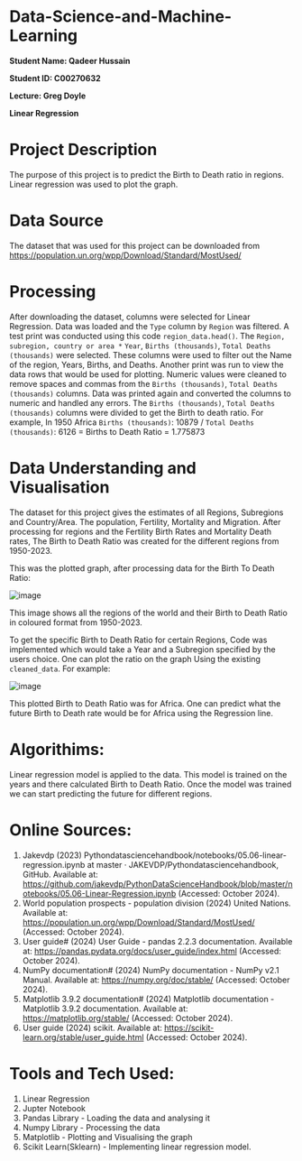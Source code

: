 # Data-Science-and-Machine-Learning

**Student Name: Qadeer Hussain**

**Student ID: C00270632**

**Lecture: Greg Doyle**

**Linear Regression**

# Project Description
The purpose of this project is to predict the Birth to Death ratio in regions. Linear regression was used to plot the graph. 

# Data Source
The dataset that was used for this project can be downloaded from https://population.un.org/wpp/Download/Standard/MostUsed/ 

# Processing
After downloading the dataset, columns were selected for Linear Regression. Data was loaded and the ```Type``` column by ```Region``` was filtered. A test print was conducted using this code ```region_data.head()```. 
The ```Region, subregion, country or area *``` ```Year```, ```Births (thousands)```, ```Total Deaths (thousands)``` were selected. These columns were used to filter out the Name of the region, Years, Births, and Deaths. Another print was run
to view the data rows that would be used for plotting. Numeric values were cleaned to remove spaces and commas from the ```Births (thousands)```, ```Total Deaths (thousands)``` columns. Data was printed again and converted
the columns to numeric and handled any errors. The ```Births (thousands)```, ```Total Deaths (thousands)``` columns were divided to get the Birth to death ratio. For example, In 1950 Africa ```Births (thousands)```: 10879 / ```Total Deaths (thousands)```: 6126 = Births to Death Ratio = 1.775873

# Data Understanding and Visualisation 
The dataset for this project gives the estimates of all Regions, Subregions and Country/Area. The population, Fertility, Mortality and Migration. After processing for regions and the Fertility Birth Rates and Mortality Death rates,
The Birth to Death Ratio was created for the different regions from 1950-2023. 

This was the plotted graph, after processing data for the Birth To Death Ratio: 

![image](https://github.com/user-attachments/assets/bfec4b78-4805-4f0f-9d82-1bc9aaae5db8)

This image shows all the regions of the world and their Birth to Death Ratio in coloured format from 1950-2023.

To get the specific Birth to Death Ratio for certain Regions, Code was implemented which would take a Year and a Subregion specified by the users choice. One can plot the ratio on the graph Using the existing ```cleaned_data```.
For example:

![image](https://github.com/user-attachments/assets/1ee23b81-f81b-470b-a3fa-fda2006b25f8)

This plotted Birth to Death Ratio was for Africa. 
One can predict what the future Birth to Death rate would be for Africa using the Regression line. 

# Algorithims:
Linear regression model is applied to the data. This model is trained on the years and there calculated Birth to Death Ratio. 
Once the model was trained we can start predicting the future for different regions.

# Online Sources:
1. Jakevdp (2023) Pythondatasciencehandbook/notebooks/05.06-linear-regression.ipynb at master · JAKEVDP/Pythondatasciencehandbook, GitHub. Available at: https://github.com/jakevdp/PythonDataScienceHandbook/blob/master/notebooks/05.06-Linear-Regression.ipynb (Accessed: October 2024). 
2. World population prospects - population division (2024) United Nations. Available at: https://population.un.org/wpp/Download/Standard/MostUsed/ (Accessed: October 2024). 
3. User guide# (2024) User Guide - pandas 2.2.3 documentation. Available at: https://pandas.pydata.org/docs/user_guide/index.html (Accessed: October 2024). 
4. NumPy documentation# (2024) NumPy documentation - NumPy v2.1 Manual. Available at: https://numpy.org/doc/stable/ (Accessed: October 2024).
5. Matplotlib 3.9.2 documentation# (2024) Matplotlib documentation - Matplotlib 3.9.2 documentation. Available at: https://matplotlib.org/stable/ (Accessed: October 2024).
6. User guide (2024) scikit. Available at: https://scikit-learn.org/stable/user_guide.html (Accessed: October 2024). 

# Tools and Tech Used: 
1. Linear Regression
2. Jupter Notebook
3. Pandas Library - Loading the data and analysing it
4. Numpy Library - Processing the data
5. Matplotlib - Plotting and Visualising the graph 
6. Scikit Learn(Sklearn) - Implementing linear regression model.
 
